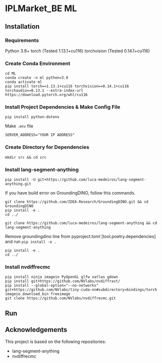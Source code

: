 # IPLMarket_BE ML
## Installation

### Requirements
Python 3.9+
torch (Tested 1.13.1+cu116)
torchvision (Tested 0.14.1+cu116)

### Create Conda Environment
```
cd ML
conda create -n ml python=3.9
conda activate ml
pip install torch==1.13.1+cu116 torchvision==0.14.1+cu116 torchaudio==0.13.1 --extra-index-url https://download.pytorch.org/whl/cu116
```

### Install Project Dependencies & Make Config File
```
pip install python-dotenv
```

Make `.env` file
```
SERVER_ADDRESS="YOUR IP ADDRESS"
```


### Create Directory for Dependencies
```
mkdir src && cd src
```

### Install lang-segment-anything
```
pip install -U git+https://github.com/luca-medeiros/lang-segment-anything.git
```

If you have build error on GroundingDINO, follow this commands.

```
git clone https://github.com/IDEA-Research/GroundingDINO.git && cd GroundingDINO
pip install -e .
cd ../
```

```
git clone https://github.com/luca-medeiros/lang-segment-anything && cd lang-segment-anything
```

Remove groundingdino line from pyproject.toml [tool.poetry.dependencies] and run `pip install -e .`

```
pip install -e .
cd ../
```

### Install nvdiffrecmc
```
pip install ninja imageio PyOpenGL glfw xatlas gdown
pip install git+https://github.com/NVlabs/nvdiffrast/
pip install --global-option="--no-networks" git+https://github.com/NVlabs/tiny-cuda-nn#subdirectory=bindings/torch
imageio_download_bin freeimage
git clone https://github.com/NVlabs/nvdiffrecmc.git
```

## Run

## Acknowledgements
This project is based on the following repositories:
- lang-segment-anything
- nvdiffrecmc